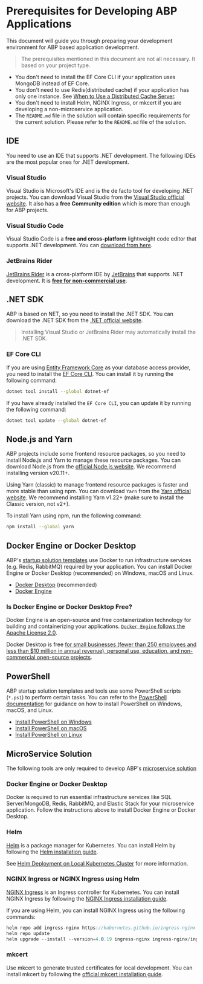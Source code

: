 # Prerequisites for Developing ABP Applications

This document will guide you through preparing your development environment for ABP based application development.

> The prerequisites mentioned in this document are not all necessary. It based on your project type.

* You don't need to install the EF Core CLI if your application uses MongoDB instead of EF Core.
* You don't need to use Redis(distributed cache) if your application has only one instance. See [When to Use a Distributed Cache Server](../kb/when-to-use-a-distributed-cache-server.md).
* You don't need to install Helm, NGINX Ingress, or mkcert if you are developing a non-microservice application.
* The `README.md` file in the solution will contain specific requirements for the current solution. Please refer to the `README.md` file of the solution.

## IDE

You need to use an IDE that supports .NET development. The following IDEs are the most popular ones for .NET development.

### Visual Studio

Visual Studio is Microsoft's IDE and is the de facto tool for developing .NET projects. You can download Visual Studio from the [Visual Studio official website](https://visualstudio.microsoft.com/). It also has a **free Community edition** which is more than enough for ABP projects.

### Visual Studio Code

Visual Studio Code is a **free and cross-platform** lightweight code editor that supports .NET development. You can [download from here](https://code.visualstudio.com/download).

### JetBrains Rider

[JetBrains Rider](https://www.jetbrains.com/rider/download) is a cross-platform IDE by [JetBrains](https://www.jetbrains.com/) that supports .NET development. It is **[free for non-commercial use](https://blog.jetbrains.com/blog/2024/10/24/webstorm-and-rider-are-now-free-for-non-commercial-use/)**.

## .NET SDK

ABP is based on NET, so you need to install the .NET SDK. You can download the .NET SDK from the [.NET official website](https://dotnet.microsoft.com/en-us/download/dotnet/9.0).

> Installing Visual Studio or JetBrains Rider may automatically install the .NET SDK.

### EF Core CLI

If you are using [Entity Framework Core](https://learn.microsoft.com/en-us/ef/core/) as your database access provider, you need to install the [EF Core CLI](https://learn.microsoft.com/en-us/ef/core/cli/dotnet). You can install it by running the following command:

```bash
dotnet tool install --global dotnet-ef
```

If you have already installed the `EF Core CLI`, you can update it by running the following command:

```bash
dotnet tool update --global dotnet-ef
```

## Node.js and Yarn

ABP projects include some frontend resource packages, so you need to install Node.js and Yarn to manage these resource packages. You can download Node.js from the [official Node.js website](https://nodejs.org/). We recommend installing version v20.11+.

Using Yarn (classic) to manage frontend resource packages is faster and more stable than using npm. You can download `Yarn` from the [Yarn official website](https://classic.yarnpkg.com/en/docs/install). We recommend installing Yarn v1.22+ (make sure to install the Classic version, not v2+).

To install Yarn using npm, run the following command:

```bash
npm install --global yarn
```

## Docker Engine or Docker Desktop

ABP's [startup solution templates](../solution-templates/index.md) use Docker to run infrastructure services (e.g. Redis, RabbitMQ) required by your application. You can install Docker Engine or Docker Desktop (recommended) on Windows, macOS and Linux.

* [Docker Desktop](https://www.docker.com/products/docker-desktop/) (recommended)
* [Docker Engine](https://docs.docker.com/engine/install/)

### Is Docker Engine or Docker Desktop Free?

Docker Engine is an open-source and free containerization technology for building and containerizing your applications. [`Docker Engine` follows the Apache License 2.0](https://docs.docker.com/engine/#licensing).

Docker Desktop is free [for small businesses (fewer than 250 employees and less than $10 million in annual revenue), personal use, education, and non-commercial open-source projects](https://docs.docker.com/subscription/desktop-license/).

## PowerShell

ABP startup solution templates and tools use some PowerShell scripts (`*.ps1`) to perform certain tasks. You can refer to the [PowerShell documentation](https://learn.microsoft.com/en-us/powershell/scripting/install/installing-powershell) for guidance on how to install PowerShell on Windows, macOS, and Linux.

* [Install PowerShell on Windows](https://learn.microsoft.com/en-us/powershell/scripting/install/installing-powershell-on-windows)
* [Install PowerShell on macOS](https://learn.microsoft.com/en-us/powershell/scripting/install/installing-powershell-on-macos)
* [Install PowerShell on Linux](https://learn.microsoft.com/en-us/powershell/scripting/install/installing-powershell-on-linux)

## MicroService Solution

The following tools are only required to develop ABP's [microservice solution](../solution-templates/microservice/index.md)

### Docker Engine or Docker Desktop

Docker is required to run essential infrastructure services like SQL Server/MongoDB, Redis, RabbitMQ, and Elastic Stack for your microservice application. Follow the instructions above to install Docker Engine or Docker Desktop.

### Helm

[Helm](https://helm.sh/) is a package manager for Kubernetes. You can install Helm by following the [Helm installation guide](https://helm.sh/docs/intro/install/). 

See [Helm Deployment on Local Kubernetes Cluster](../solution-templates/microservice/helm-charts-and-kubernetes.md) for more information.

### NGINX Ingress or NGINX Ingress using Helm

[NGINX Ingress](https://kubernetes.github.io/ingress-nginx/deploy/) is an Ingress controller for Kubernetes. You can install NGINX Ingress by following the [NGINX Ingress installation guide](https://kubernetes.github.io/ingress-nginx/deploy/). 

If you are using Helm, you can install NGINX Ingress using the following commands:

```cs
helm repo add ingress-nginx https://kubernetes.github.io/ingress-nginx
helm repo update
helm upgrade --install --version=4.0.19 ingress-nginx ingress-nginx/ingress-nginx
```

### mkcert

Use mkcert to generate trusted certificates for local development. You can install mkcert by following the [official mkcert installation guide](https://github.com/FiloSottile/mkcert#installation).
